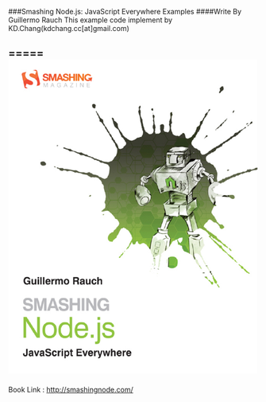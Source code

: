 ###Smashing Node.js: JavaScript Everywhere Examples
####Write By Guillermo Rauch
This example code implement by KD.Chang(kdchang.cc[at]gmail.com)

=====
![Alt text](book.png)
-----
Book Link : http://smashingnode.com/

